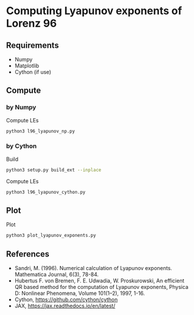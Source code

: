 # Computing Lyapunov exponents of Lorenz 96
## Requirements
- Numpy
- Matplotlib
- Cython (if use)
<!-- - JAX (if use) -->

## Compute
### by Numpy
Compute LEs
```sh
python3 l96_lyapunov_np.py
```

### by Cython
Build
```sh
python3 setup.py build_ext --inplace
```

Compute LEs
```sh
python3 l96_lyapunov_cython.py
```
<!-- 
### by JAX
Compute LEs
```sh
python3 l96_lyapunov_jnp.py
``` -->

## Plot
Plot
```sh
python3 plot_lyapunov_exponents.py
```

## References
- Sandri, M. (1996). Numerical calculation of Lyapunov exponents. Mathematica Journal, 6(3), 78-84.
- Hubertus F. von Bremen, F. E. Udwadia, W. Proskurowski, An efficient QR based method for the computation of Lyapunov exponents, Physica D: Nonlinear Phenomena, Volume 101(1–2), 1997, 1-16.
- Cython, https://github.com/cython/cython
- JAX, https://jax.readthedocs.io/en/latest/